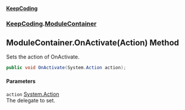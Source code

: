 #### [KeepCoding](index.md 'index')
### [KeepCoding](KeepCoding.md 'KeepCoding').[ModuleContainer](ModuleContainer.md 'KeepCoding.ModuleContainer')
## ModuleContainer.OnActivate(Action) Method
Sets the action of OnActivate.  
```csharp
public void OnActivate(System.Action action);
```
#### Parameters
<a name='KeepCoding.ModuleContainer.OnActivate(System.Action).action'></a>
`action` [System.Action](https://docs.microsoft.com/en-us/dotnet/api/System.Action 'System.Action')  
The delegate to set.
  
